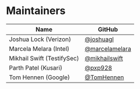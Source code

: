 # Maintainers

| Name                       | GitHub          |
|----------------------------|-----------------|
| Joshua Lock (Verizon)       | [@joshuagl](https://github.com/joshuagl) |
| Marcela Melara (Intel)     | [@marcelamelara](https://github.com/marcelamelara) |
| Mikhail Swift (TestifySec) | [@mikhailswift](https://github.com/mikhailswift) |
| Parth Patel (Kusari)       | [@pxp928](https://github.com/pxp928) |
| Tom Hennen (Google)        | [@TomHennen](https://github.com/TomHennen) |
